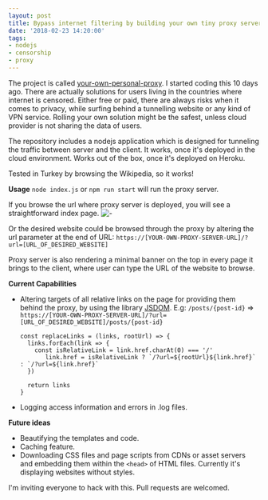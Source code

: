 ```yaml
---
layout: post
title: Bypass internet filtering by building your own tiny proxy server
date: '2018-02-23 14:20:00'
tags:
- nodejs
- censorship
- proxy
---
```


The project is called [your-own-personal-proxy](https://github.com/alperklc/your-own-personal-proxy). I started coding this 10 days ago. There are actually solutions for users living in the countries where internet is censored. Either free or paid, there are always risks when it comes to privacy, while surfing behind a tunnelling website or any kind of VPN service. Rolling your own solution might be the safest, unless cloud provider is not sharing the data of users.

The repository includes a nodejs application which is designed for tunneling the traffic between server and the client. It works, once it's deployed in the cloud environment. Works out of the box, once it's deployed on Heroku.

Tested in Turkey by browsing the Wikipedia, so it works!


**Usage**
`node index.js` or `npm run start` will run the proxy server.

If you browse the url where proxy server is deployed, you will see a straightforward index page.
![-](/content/images/2018/03/-.png)

Or the desired website could be browsed through the proxy by altering the url parameter at the end of URL: `https://[YOUR-OWN-PROXY-SERVER-URL]/?url=[URL_OF_DESIRED_WEBSITE]`

Proxy server is also rendering a minimal banner on the top in every page it brings to the client, where user can type the URL of the website to browse.

**Current Capabilities**
- Altering targets of all relative links on the page for providing them behind the proxy, by using the library [JSDOM](https://www.npmjs.com/package/jsdom).
    E.g: `/posts/{post-id}` => `https://[YOUR-OWN-PROXY-SERVER-URL]/?url=[URL_OF_DESIRED_WEBSITE]/posts/{post-id}`
    
    ``` 
    const replaceLinks = (links, rootUrl) => {
      links.forEach(link => {
        const isRelativeLink = link.href.charAt(0) === '/'
           link.href = isRelativeLink ? `/?url=${rootUrl}${link.href}` : `/?url=${link.href}`
      })

      return links
    }
    ```

- Logging access information and errors in .log files.


**Future ideas**
- Beautifying the templates and code.
- Caching feature.
- Downloading CSS files and page scripts from CDNs or asset servers and embedding them within the `<head>` of HTML files. Currently it's displaying websites without styles.

I'm inviting everyone to hack with this. Pull requests are welcomed.


